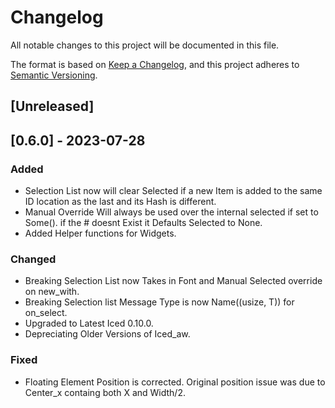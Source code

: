 # Changelog
All notable changes to this project will be documented in this file.

The format is based on [Keep a Changelog](https://keepachangelog.com/en/1.0.0/),
and this project adheres to [Semantic Versioning](https://semver.org/spec/v2.0.0.html).

## [Unreleased]

## [0.6.0] - 2023-07-28

### Added
- Selection List now will clear Selected if a new Item is added to the same ID location as the last and its Hash is different.
- Manual Override Will always be used over the internal selected if set to Some(). if the # doesnt Exist it Defaults Selected to None.
- Added Helper functions for Widgets.

### Changed
- Breaking Selection List now Takes in Font and Manual Selected override on new_with.
- Breaking Selection list Message Type is now Name((usize, T)) for on_select.
- Upgraded to Latest Iced 0.10.0.
- Depreciating Older Versions of Iced_aw.

### Fixed
- Floating Element Position is corrected. Original position issue was due to Center_x containg both X and Width/2.
